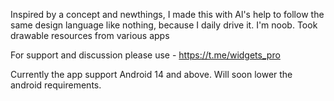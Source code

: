 Inspired by a concept and newthings, I made this with Al's help to follow the same design language like nothing, because I daily drive it. I'm noob.
Took drawable resources from various apps

For support and discussion please use - https://t.me/widgets_pro

Currently the app support Android 14 and above. Will soon lower the android requirements.

